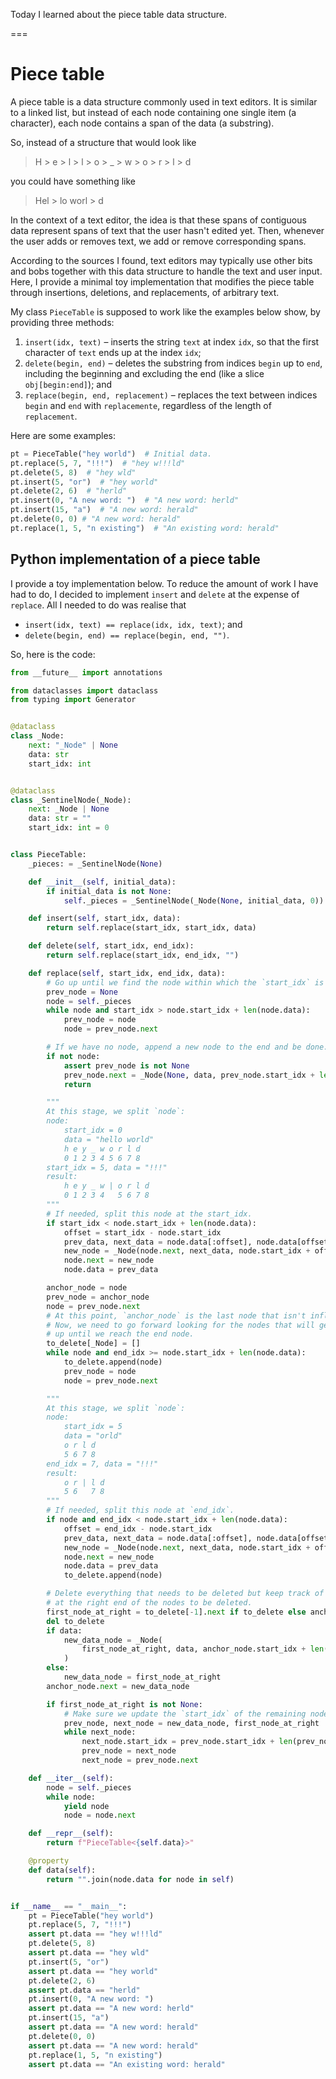 Today I learned about the piece table data structure.

===


# Piece table

A piece table is a data structure commonly used in text editors.
It is similar to a linked list, but instead of each node containing one single item (a character), each node contains a span of the data (a substring).

So, instead of a structure that would look like

 > H > e > l > l > o > _ > w > o > r > l > d

you could have something like

 > Hel > lo worl > d

In the context of a text editor, the idea is that these spans of contiguous data represent spans of text that the user hasn't edited yet.
Then, whenever the user adds or removes text, we add or remove corresponding spans.

According to the sources I found, text editors may typically use other bits and bobs together with this data structure to handle the text and user input.
Here, I provide a minimal toy implementation that modifies the piece table through insertions, deletions, and replacements, of arbitrary text.

My class `PieceTable` is supposed to work like the examples below show, by providing three methods:

 1. `insert(idx, text)` – inserts the string `text` at index `idx`, so that the first character of `text` ends up at the index `idx`;
 2. `delete(begin, end)` – deletes the substring from indices `begin` up to `end`, including the beginning and excluding the end (like a slice `obj[begin:end]`); and
 3. `replace(begin, end, replacement)` – replaces the text between indices `begin` and `end` with `replacemente`, regardless of the length of `replacement`.

Here are some examples:

```py
pt = PieceTable("hey world")  # Initial data.
pt.replace(5, 7, "!!!")  # "hey w!!!ld"
pt.delete(5, 8)  # "hey wld"
pt.insert(5, "or")  # "hey world"
pt.delete(2, 6)  # "herld"
pt.insert(0, "A new word: ")  # "A new word: herld"
pt.insert(15, "a")  # "A new word: herald"
pt.delete(0, 0) # "A new word: herald"
pt.replace(1, 5, "n existing")  # "An existing word: herald"
```


## Python implementation of a piece table

I provide a toy implementation below.
To reduce the amount of work I have had to do, I decided to implement `insert` and `delete` at the expense of `replace`.
All I needed to do was realise that

 - `insert(idx, text) == replace(idx, idx, text)`; and
 - `delete(begin, end) == replace(begin, end, "")`.

So, here is the code:

```py
from __future__ import annotations

from dataclasses import dataclass
from typing import Generator


@dataclass
class _Node:
    next: "_Node" | None
    data: str
    start_idx: int


@dataclass
class _SentinelNode(_Node):
    next: _Node | None
    data: str = ""
    start_idx: int = 0


class PieceTable:
    _pieces: = _SentinelNode(None)

    def __init__(self, initial_data):
        if initial_data is not None:
            self._pieces = _SentinelNode(_Node(None, initial_data, 0))

    def insert(self, start_idx, data):
        return self.replace(start_idx, start_idx, data)

    def delete(self, start_idx, end_idx):
        return self.replace(start_idx, end_idx, "")

    def replace(self, start_idx, end_idx, data):
        # Go up until we find the node within which the `start_idx` is contained.
        prev_node = None
        node = self._pieces
        while node and start_idx > node.start_idx + len(node.data):
            prev_node = node
            node = prev_node.next

        # If we have no node, append a new node to the end and be done.
        if not node:
            assert prev_node is not None
            prev_node.next = _Node(None, data, prev_node.start_idx + len(data))
            return

        """
        At this stage, we split `node`:
        node:
            start_idx = 0
            data = "hello world"
            h e y _ w o r l d
            0 1 2 3 4 5 6 7 8
        start_idx = 5, data = "!!!"
        result:
            h e y _ w | o r l d
            0 1 2 3 4   5 6 7 8
        """
        # If needed, split this node at the start_idx.
        if start_idx < node.start_idx + len(node.data):
            offset = start_idx - node.start_idx
            prev_data, next_data = node.data[:offset], node.data[offset:]
            new_node = _Node(node.next, next_data, node.start_idx + offset)
            node.next = new_node
            node.data = prev_data

        anchor_node = node
        prev_node = anchor_node
        node = prev_node.next
        # At this point, `anchor_node` is the last node that isn't influenced.
        # Now, we need to go forward looking for the nodes that will get deleted
        # up until we reach the end node.
        to_delete[_Node] = []
        while node and end_idx >= node.start_idx + len(node.data):
            to_delete.append(node)
            prev_node = node
            node = prev_node.next

        """
        At this stage, we split `node`:
        node:
            start_idx = 5
            data = "orld"
            o r l d
            5 6 7 8
        end_idx = 7, data = "!!!"
        result:
            o r | l d
            5 6   7 8
        """
        # If needed, split this node at `end_idx`.
        if node and end_idx < node.start_idx + len(node.data):
            offset = end_idx - node.start_idx
            prev_data, next_data = node.data[:offset], node.data[offset:]
            new_node = _Node(node.next, next_data, node.start_idx + offset)
            node.next = new_node
            node.data = prev_data
            to_delete.append(node)

        # Delete everything that needs to be deleted but keep track of the first node
        # at the right end of the nodes to be deleted.
        first_node_at_right = to_delete[-1].next if to_delete else anchor_node.next
        del to_delete
        if data:
            new_data_node = _Node(
                first_node_at_right, data, anchor_node.start_idx + len(anchor_node.data)
            )
        else:
            new_data_node = first_node_at_right
        anchor_node.next = new_data_node

        if first_node_at_right is not None:
            # Make sure we update the `start_idx` of the remaining nodes.
            prev_node, next_node = new_data_node, first_node_at_right
            while next_node:
                next_node.start_idx = prev_node.start_idx + len(prev_node.data)
                prev_node = next_node
                next_node = prev_node.next

    def __iter__(self):
        node = self._pieces
        while node:
            yield node
            node = node.next

    def __repr__(self):
        return f"PieceTable<{self.data}>"

    @property
    def data(self):
        return "".join(node.data for node in self)


if __name__ == "__main__":
    pt = PieceTable("hey world")
    pt.replace(5, 7, "!!!")
    assert pt.data == "hey w!!!ld"
    pt.delete(5, 8)
    assert pt.data == "hey wld"
    pt.insert(5, "or")
    assert pt.data == "hey world"
    pt.delete(2, 6)
    assert pt.data == "herld"
    pt.insert(0, "A new word: ")
    assert pt.data == "A new word: herld"
    pt.insert(15, "a")
    assert pt.data == "A new word: herald"
    pt.delete(0, 0)
    assert pt.data == "A new word: herald"
    pt.replace(1, 5, "n existing")
    assert pt.data == "An existing word: herald"
```
